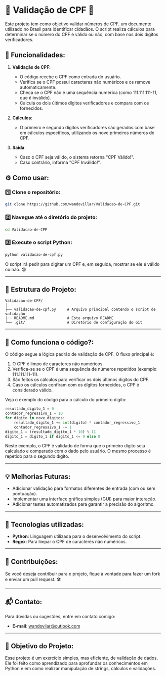 
# 📝 **Validação de CPF** 🧾

Este projeto tem como objetivo validar números de CPF, um documento utilizado no Brasil para identificar cidadãos. O script realiza cálculos para determinar se o número do CPF é válido ou não, com base nos dois dígitos verificadores.

## 🚀 **Funcionalidades**:

1. **Validação de CPF**: 
   - O código recebe o CPF como entrada do usuário.
   - Verifica se o CPF possui caracteres não numéricos e os remove automaticamente.
   - Checa se o CPF não é uma sequência numérica (como 111.111.111-11, que é inválido).
   - Calcula os dois últimos dígitos verificadores e compara com os fornecidos.

2. **Cálculos**:
   - O primeiro e segundo dígitos verificadores são gerados com base em cálculos específicos, utilizando os nove primeiros números do CPF.
   
3. **Saída**:
   - Caso o CPF seja válido, o sistema retorna "CPF Válido!".
   - Caso contrário, informa "CPF Inválido!".

## ⚙️ **Como usar**:

### 1️⃣ **Clone o repositório**:

```bash
git clone https://github.com/wandovillar/Validacao-de-CPF.git
```

### 2️⃣ **Navegue até o diretório do projeto**:

```bash
cd Validacao-de-CPF
```

### 3️⃣ **Execute o script Python**:

```bash
python validacao-de-cpf.py
```

O script irá pedir para digitar um CPF e, em seguida, mostrar se ele é válido ou não. 😎

---

## 📂 **Estrutura do Projeto**:

```
Validacao-de-CPF/
│
├── validacao-de-cpf.py     # Arquivo principal contendo o script de validação
├── README.md               # Este arquivo README
└── .git/                   # Diretório de configuração do Git
```

---

## 🔨 **Como funciona o código?**:

O código segue a lógica padrão de validação de CPF. O fluxo principal é:

1. O CPF é limpo de caracteres não numéricos.
2. Verifica-se se o CPF é uma sequência de números repetidos (exemplo: 111.111.111-11).
3. São feitos os cálculos para verificar os dois últimos dígitos do CPF.
4. Caso os cálculos confiram com os dígitos fornecidos, o CPF é considerado válido.

Veja o exemplo do código para o cálculo do primeiro dígito:

```python
resultado_digito_1 = 0
contador_regressivo_1 = 10
for digito in nove_digitos:
    resultado_digito_1 += int(digito) * contador_regressivo_1
    contador_regressivo_1 -= 1
digito_1 = (resultado_digito_1 * 10) % 11
digito_1 = digito_1 if digito_1 <= 9 else 0
```

Neste exemplo, o CPF é validado de forma que o primeiro dígito seja calculado e comparado com o dado pelo usuário. O mesmo processo é repetido para o segundo dígito.

---

## 💡 **Melhorias Futuras**:

- Adicionar validação para formatos diferentes de entrada (com ou sem pontuação).
- Implementar uma interface gráfica simples (GUI) para maior interação.
- Adicionar testes automatizados para garantir a precisão do algoritmo.

---

## 🔧 **Tecnologias utilizadas**:

- **Python**: Linguagem utilizada para o desenvolvimento do script.
- **Regex**: Para limpar o CPF de caracteres não numéricos.

---

## 🎉 **Contribuições**:

Se você deseja contribuir para o projeto, fique à vontade para fazer um fork e enviar um pull request. 🛠️

---

## 📬 **Contato**:

Para dúvidas ou sugestões, entre em contato comigo:
- **E-mail**: [wandovilar@outlook.com](mailto:wandovilar@outlook.com)

---

## 🎯 **Objetivo do Projeto**:

Esse projeto é um exercício simples, mas eficiente, de validação de dados. Ele foi feito como aprendizado para aprofundar os conhecimentos em Python e em como realizar manipulação de strings, cálculos e validações.

